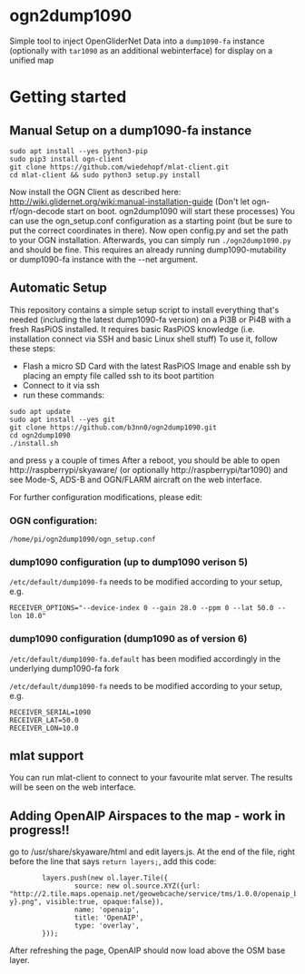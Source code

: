 # ogn2dump1090
Simple tool to inject OpenGliderNet Data into a `dump1090-fa` instance (optionally with `tar1090` as an additional webinterface) for display on a unified map

# Getting started
## Manual Setup on a dump1090-fa instance
```
sudo apt install --yes python3-pip
sudo pip3 install ogn-client
git clone https://github.com/wiedehopf/mlat-client.git
cd mlat-client && sudo python3 setup.py install
```
Now install the OGN Client as described here: http://wiki.glidernet.org/wiki:manual-installation-guide
(Don't let ogn-rf/ogn-decode start on boot. ogn2dump1090 will start these processes)
You can use the ogn_setup.conf configuration as a starting point (but be sure to put the correct coordinates in there).
Now open config.py and set the path to your OGN installation.
Afterwards, you can simply run `./ogn2dump1090.py` and should be fine.
This requires an already running dump1090-mutability or dump1090-fa instance with the --net argument.

## Automatic Setup
This repository contains a simple setup script to install everything that's needed (including the latest dump1090-fa version)
on a Pi3B or Pi4B with a fresh RasPiOS installed. It requires basic RasPiOS knowledge (i.e. installation connect via SSH and basic Linux shell stuff)
To use it, follow these steps:
- Flash a micro SD Card with the latest RasPiOS Image and enable ssh by placing an empty file called ssh to its boot partition
- Connect to it via ssh
- run these commands:
```
sudo apt update
sudo apt install --yes git
git clone https://github.com/b3nn0/ogn2dump1090.git
cd ogn2dump1090
./install.sh
```
and press `y` a couple of times
After a reboot, you should be able to open http://raspberrypi/skyaware/ (or optionally http://raspberrypi/tar1090)
and see Mode-S, ADS-B and OGN/FLARM aircraft on the web interface.

For further configuration modifications, please edit:

### OGN configuration:
`/home/pi/ogn2dump1090/ogn_setup.conf`

### dump1090 configuration (up to dump1090 verison 5)
`/etc/default/dump1090-fa` needs to be modified according to your setup, e.g.
```
RECEIVER_OPTIONS="--device-index 0 --gain 28.0 --ppm 0 --lat 50.0 --lon 10.0"
```

### dump1090 configuration (dump1090 as of version 6)
`/etc/default/dump1090-fa.default` has been modified accordingly in the underlying dump1090-fa fork

`/etc/default/dump1090-fa` needs to be modified according to your setup, e.g.
```
RECEIVER_SERIAL=1090
RECEIVER_LAT=50.0
RECEIVER_LON=10.0
```

## mlat support
You can run mlat-client to connect to your favourite mlat server. The results will be seen on the web interface.

## Adding OpenAIP Airspaces to the map - work in progress!!
go to /usr/share/skyaware/html and edit layers.js.
At the end of the file, right before the line that says `return layers;`, add this code:
```
        layers.push(new ol.layer.Tile({
                source: new ol.source.XYZ({url: "http://2.tile.maps.openaip.net/geowebcache/service/tms/1.0.0/openaip_basemap@EPSG%3A900913@png/{z}/{x}/{-y}.png", visible:true, opaque:false}),
                name: 'openaip',
                title: 'OpenAIP',
                type: 'overlay',
        }));
```
After refreshing the page, OpenAIP should now load above the OSM base layer.
